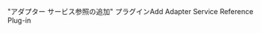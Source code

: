 <span data-ttu-id="f330a-101">"アダプター サービス参照の追加" プラグイン</span><span class="sxs-lookup"><span data-stu-id="f330a-101">Add Adapter Service Reference Plug-in</span></span>